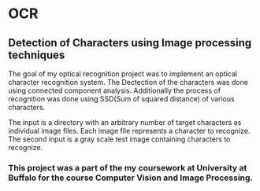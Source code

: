 # OCR
## Detection of Characters using Image processing techniques

The goal of my optical recognition project was to implement an optical character recognition system. 
The Dectection of the characters was done using connected component analysis.
Additionally the process of recognition was done using SSD(Sum of squared distance) of various characters.

The input is a directory with an arbitrary number of target characters as individual image files.
Each image file represents a character to recognize.
The second input is a gray scale test image containing characters to recognize.

### This project was a part of the my coursework at University at Buffalo for the course Computer Vision and Image Processing.  
